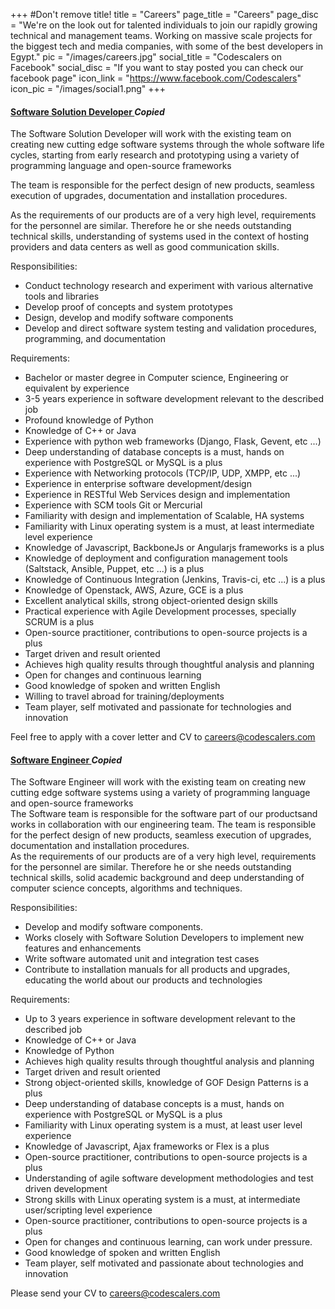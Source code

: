 +++
#Don't remove title!
title = "Careers"
page_title = "Careers"
page_disc = "We're on the look out for talented individuals to join our rapidly growing technical and management teams. Working on massive scale projects for the biggest tech and media companies, with some of the best developers in Egypt."
pic = "/images/careers.jpg"
social_title = "Codescalers on Facebook"
social_disc = "If you want to stay posted you can check our facebook page"
icon_link = "https://www.facebook.com/Codescalers"
icon_pic = "/images/social1.png"
+++
    <div class="panel-group" id="accordion">
        <div id="panel1" class="panel panel-default">
            <div class="panel-heading">
                <h4 class="panel-title">
                    <a data-toggle="collapse" data-parent="#accordion" href="#collapseTwo"> Software Solution Developer </a>
                    <i title="Copy this job url to clipboard" class="clipboard fa fa-clipboard clip2">
                        <span class="copied">Copied</span>
                    </i>
                </h4>
            </div>
            <div id="collapseTwo" class="panel-collapse collapse">
                <div class="panel-body">
                    <p>The Software Solution Developer will work with the existing team on creating new cutting edge software
                        systems through the whole software life cycles, starting from early research and prototyping using
                        a variety of programming language and open-source frameworks</p>
                    <p>The team is responsible for the perfect design of new products, seamless execution of upgrades, documentation
                        and installation procedures.</p>
                    <p>As the requirements of our products are of a very high level, requirements for the personnel are similar.
                        Therefore he or she needs outstanding technical skills, understanding of systems used in the context
                        of hosting providers and data centers as well as good communication skills.</p>
                    <p>Responsibilities:</p>
                    <ul>
                        <li>Conduct technology research and experiment with various alternative tools and libraries</li>
                        <li>Develop proof of concepts and system prototypes</li>
                        <li>Design, develop and modify software components</li>
                        <li>Develop and direct software system testing and validation procedures, programming, and documentation</li>
                    </ul>
                    <p>Requirements:</p>
                    <ul>
                        <li>Bachelor or master degree in Computer science, Engineering or equivalent by experience</li>
                        <li>3-5 years experience in software development relevant to the described job</li>
                        <li>Profound knowledge of Python</li>
                        <li>Knowledge of C++ or Java</li>
                        <li>Experience with python web frameworks (Django, Flask, Gevent, etc ...)</li>
                        <li>Deep understanding of database concepts is a must, hands on experience with PostgreSQL or MySQL is
                            a plus</li>
                        <li>Experience with Networking protocols (TCP/IP, UDP, XMPP, etc ...)</li>
                        <li>Experience in enterprise software development/design</li>
                        <li>Experience in RESTful Web Services design and implementation
                        </li>
                        <li>Experience with SCM tools Git or Mercurial</li>
                        <li>Familiarity with design and implementation of Scalable, HA systems</li>
                        <li>Familiarity with Linux operating system is a must, at least intermediate level experience</li>
                        <li>Knowledge of Javascript, BackboneJs or Angularjs frameworks is a plus</li>
                        <li>Knowledge of deployment and configuration management tools (Saltstack, Ansible, Puppet, etc ...)
                            is a plus</li>
                        <li>Knowledge of Continuous Integration (Jenkins, Travis-ci, etc ...) is a plus</li>
                        <li>Knowledge of Openstack, AWS, Azure, GCE is a plus</li>
                        <li>Excellent analytical skills, strong object-oriented design skills</li>
                        <li>Practical experience with Agile Development processes, specially SCRUM is a plus</li>
                        <li>Open-source practitioner, contributions to open-source projects is a plus</li>
                        <li>Target driven and result oriented</li>
                        <li>Achieves high quality results through thoughtful analysis and planning</li>
                        <li>Open for changes and continuous learning</li>
                        <li>Good knowledge of spoken and written English</li>
                        <li>Willing to travel abroad for training/deployments</li>
                        <li>Team player, self motivated and passionate for technologies and innovation</li>
                    </ul>
                    <p>Feel free to apply with a cover letter and CV to
                        <a href="mailto:careers@codescalers.com"> careers@codescalers.com </a>
                    </p>
                </div>
            </div>
        </div>
        <!-- <div id="panel2" class="panel panel-default">
            <div class="panel-heading">
                <h4 class="panel-title">
                    <a data-toggle="collapse" data-parent="#accordion" href="#collapseThree"> Software Test Engineer </a>
                    <i title="Copy this job url to clipboard" class="clipboard fa fa-clipboard clip3">
                        <span class="copied">Copied</span>
                    </i>
                </h4>
            </div>
            <div id="collapseThree" class="panel-collapse collapse">
                <div class="panel-body">
                    <p>As a Software Test Engineer in our team you will work closely with development and program management
                        to help determine the vision, scope, design, testability and requirements for our next generation
                        of the product. You will own the test innovation and test tools strategy, planning, and scheduling
                        necessary to deliver a high quality product, including product feature validation, performance and
                        scalability testing, and customer scenario-focused testing.</p>
                    <p>Responsibilities:</p>
                    <ul>
                        <li>Develop automated component and integration tests.</li>
                        <li>Create scripts for and run big system tests.</li>
                        <li>Update and expand existing tests.</li>
                        <li>Verify product test coverage</li>
                        <li>Expand and maintain the testing tool chain</li>
                        <li>Works in the Quality Engineering Team and reports to the team lead.</li>
                    </ul>
                    <p>Requirements:</p>
                    <ul>
                        <li>0-3 years experience in software development relevant to the described job</li>
                        <li>Knowledge of C++ or Java</li>
                        <li>Knowledge of Python and Python Libraries</li>
                        <li>Excellent technical skills, attention to detail, debugging and problem solving skills</li>
                        <li>Strong customer focus and passion for doing the right thing for the customer</li>
                        <li>Proven track record as a strong Software Test Development Engineer in various aspects of testing</li>
                        <li>Successful completion of a full product development lifecycle, having shipped at least two versions
                            of a product</li>
                        <li>Deep understanding of database concepts is a must, hands on experience with PostgreSQL or MySQL is
                            a must, experience with Object Store concepts is a plus</li>
                        <li>Deep Knowledge of storage systems concepts and technologies (NAS, SAN, RAID, EXT3, GFS, Hadoop, etc
                            ...)
                        </li>
                        <li>Good knowledge of networking protocols (TCP/IP)</li>
                        <li>Understanding of agile software development methodologies and test driven development</li>
                        <li>Strong skills with Linux operating system is a must, at intermediate user/scripting level experience</li>
                        <li>Open-source practitioner, contributions to open-source projects is a plus</li>
                        <li>Good knowledge of spoken and written English</li>
                        <li>Willing to travel to abroad for training/deployments every 3-6 months</li>
                        <li>Team player, self motivated and passionate for technology and innovation</li>
                    </ul>
                    <p>Feel free to apply with a cover letter and CV to
                        <a href="mailto:careers@codescalers.com"> careers@codescalers.com </a>
                    </p>
                </div>
            </div>
        </div> -->
        <div id="panel2" class="panel panel-default">
            <div class="panel-heading">
                <h4 class="panel-title">
                    <a data-toggle="collapse" data-parent="#accordion" href="#collapseFour"> Software Engineer </a>
                    <i title="Copy this job url to clipboard" class="clipboard fa fa-clipboard clip4">
                        <span class="copied">Copied</span>
                    </i>
                </h4>
            </div>
            <div id="collapseFour" class="panel-collapse collapse">
                <div class="panel-body">
                    <p>The Software Engineer will work with the existing team on creating new cutting edge software systems
                        using a variety of programming language and open-source frameworks
                        <br/> The Software team is responsible for the software part of our productsand works in collaboration
                        with our engineering team. The team is responsible for the perfect design of new products, seamless
                        execution of upgrades, documentation and installation procedures.
                        <br/> As the requirements of our products are of a very high level, requirements for the personnel are
                        similar. Therefore he or she needs outstanding technical skills, solid academic background and deep
                        understanding of computer science concepts, algorithms and techniques.</p>
                    <p>Responsibilities:</p>
                    <ul>
                        <li>Develop and modify software components.</li>
                        <li>Works closely with Software Solution Developers to implement new features and enhancements</li>
                        <li>Write software automated unit and integration test cases</li>
                        <li>Contribute to installation manuals for all products and upgrades, educating the world about our products
                            and technologies</li>
                    </ul>
                    <p>Requirements:</p>
                    <ul>
                        <li>Up to 3 years experience in software development relevant to the described job</li>
                        <li>Knowledge of C++ or Java</li>
                        <li>Knowledge of Python</li>
                        <li>Achieves high quality results through thoughtful analysis and planning</li>
                        <li>Target driven and result oriented</li>
                        <li>Strong object-oriented skills, knowledge of GOF Design Patterns is a plus</li>
                        <li>Deep understanding of database concepts is a must, hands on experience with PostgreSQL or MySQL is
                            a plus</li>
                        <li>Familiarity with Linux operating system is a must, at least user level experience</li>
                        <li>Knowledge of Javascript, Ajax frameworks or Flex is a plus</li>
                        <li>Open-source practitioner, contributions to open-source projects is a plus</li>
                        <li>Understanding of agile software development methodologies and test driven development</li>
                        <li>Strong skills with Linux operating system is a must, at intermediate user/scripting level experience</li>
                        <li>Open-source practitioner, contributions to open-source projects is a plus</li>
                        <li>Open for changes and continuous learning, can work under pressure.</li>
                        <li>Good knowledge of spoken and written English</li>
                        <li>Team player, self motivated and passionate about technologies and innovation</li>
                    </ul>
                    <p>Please send your CV to
                        <a href="mailto:careers@codescalers.com"> careers@codescalers.com </a>
                    </p>
                </div>
            </div>
        </div>
        <!-- <div id="panel4" class="panel panel-default">
            <div class="panel-heading">
                <h4 class="panel-title">
                    <a data-toggle="collapse" data-parent="#accordion" href="#collapseFront"> Front end UI/UX Developer </a>
                    <i title="Copy this job url to clipboard" class="clipboard fa fa-clipboard clip5">
                        <span class="copied">Copied</span>
                    </i>
                </h4>
            </div>
            <div id="collapseFront" class="panel-collapse collapse">
                <div class="panel-body">
                    <p>The Front end UI/UX Developer will work with the existing team on creating new cutting edge software
                        systems through the whole software life cycles, starting from early research and prototyping using
                        a variety of programming language and open-source frameworks.</p>
                    <p>The team is responsible for the perfect design of new products, seamless execution of upgrades, documentation
                        and installation procedures.</p>
                    <p>As the requirements of our products are of a very high level, requirements for the personnel are similar.
                        Therefore he or she needs outstanding technical skills, understanding of systems used in the context
                        of hosting providers and data centers as well as good communication skills.</p>
                    <p>Responsibilities:</p>
                    <ul>
                        <li>Conduct technology research and experiment with various alternative tools and libraries</li>
                        <li>Develop proof of concepts and system prototypes</li>
                        <li>Design, develop and modify software components</li>
                        <li>Develop and direct software system testing and validation procedures, programming, and documentation</li>
                    </ul>
                    <p>Requirements:</p>
                    <ul>
                        <li>Bachelor or master degree in Computer science, Engineering or equivalent by experience</li>
                        <li>3-5 years experience in software development relevant to the described job</li>
                        <li>Profound knowledge of Javascript</li>
                        <li>Profound knowledge of HTML5 and CSS3</li>
                        <li>Experience with Javascript frameworks (Angularjs, Backbonejs etc ...)</li>
                        <li>Experience with Javascript unit &amp; e2e testing (Jasmine, etc …)</li>
                        <li>Experience with Javascript build and automation tools (Gruntjs, Bower, npm, etc ...)</li>
                        <li>Experience with mobile first and responsive design</li>
                        <li>Experience in building Single page Applications utilizing RESTful APIs</li>
                        <li>Experience with SCM tools Git or Mercurial</li>
                        <li>Experience in enterprise software development/design</li>
                        <li>Familiarity with Linux operating system is a must, at least intermediate level experience</li>
                        <li>Knowledge of Python, Nodejs is a plus</li>
                        <li>Knowledge of Selenium is a plus</li>
                        <li>Knowledge of deployment and configuration management tools (Saltstack, Ansible, Puppet, etc ...)
                            is a plus</li>
                        <li>Knowledge of Continuous Integration (Jenkins, Travis-ci, etc ...) is a plus</li>
                        <li>Excellent analytical skills, strong object-oriented design skills</li>
                        <li>Practical experience with Agile Development processes, specially SCRUM is a plus</li>
                        <li>Open-source practitioner, contributions to open-source projects is a plus</li>
                        <li>Target driven and result oriented</li>
                        <li>Achieves high quality results through thoughtful analysis and planning</li>
                        <li>Open for changes and continuous learning</li>
                        <li>Good knowledge of spoken and written English</li>
                        <li>Willing to travel abroad for training/deployments</li>
                        <li>Team player, self motivated and passionate for technologies and innovation</li>
                    </ul>
                    <p>Feel free to apply with a cover letter and CV to
                        <a href="mailto:careers@codescalers.com"> careers@codescalers.com </a>
                    </p>
                </div>
            </div>
        </div> -->
        <!-- <div id="panel5" class="panel panel-default">
            <div class="panel-heading">
                <h4 class="panel-title">
                    <a data-toggle="collapse" data-parent="#accordion" href="#collapseSystem"> System Engineer </a>
                    <i title="Copy this job url to clipboard" class="clipboard fa fa-clipboard clip">
                        <span class="copied">Copied</span>
                    </i>
                </h4>
            </div>
            <div id="collapseSystem" class="panel-collapse collapse">
                <div class="panel-body">
                    <p>The Engineering department is responsible for the development of our products in collaboration with our
                        software development team. The team is responsible for the perfect design of new products, seamless
                        execution of upgrades, documentation and installation procedures. The projects and activities within
                        the Engineering department are mainly driven by product management.</p>
                    <p>As the requirements of our products are of a very high level, requirements for the personnel are similar.
                        Therefore he or she needs outstanding technical skills, understanding of systems used in the context
                        of hosting providers and data centers as well as good communication skills.</p>
                    <p>Responsibilities:</p>
                    <ul>
                        <li>Develop new products in collaboration with the software developers
                        </li>
                        <li>Compile, build and deploy custom-made integrated operating systems and environments</li>
                        <li>Test new products before handing them over to operations</li>
                        <li>Test installation procedures;</li>
                        <li>Provide installation manuals for all products and upgrades</li>
                        <li>Writes user documentation matching the provided solution</li>
                        <li>installing/​maintaining open source software (OpenVPN, Samba​, Apache, Vsftpd ...etc)</li>
                        <li>Responsible for the stability, reliability and efficiency of the systems.</li>
                        <li>Responsible for Production support for Linux systems used for website and public cloud infrastructures.</li>
                        <li>Support cloud base development and production.</li>
                        <li>Support systems serving Applications to international and domestic offices.</li>
                        <li>Support systems serving external applications and content to the internet.</li>
                    </ul>
                    <p>Profile:</p>
                    <ul>
                        <li>Bachelor degree in Computer science or equivalence by experience</li>
                        <li>Up to 3 years experience in systems engineering relevant to the described job.</li>
                        <li>Strong knowledge of Linux, familiarity with different distros is a plus</li>
                        <li>Understanding of virtualization technologies (Xen, VMWare,...), storage (NAS, SAN) and networking
                            technologies (VLAN, L2 and L3 protocols, Firewalling, VPN, Monitoring...)</li>
                        <li>Profound understanding of internet technology (HTTP, FTP, SMTP,...)</li>
                        <li>Experience with scripting: python, bash</li>
                        <li>Team player</li>
                        <li>Knowledge of English (required)</li>
                        <li>Open for changes and continuous learning</li>
                        <li>Good knowledge of spoken and written English</li>
                        <li>Willing to travel abroad for training/deployments</li>
                        <li>Team player, self motivated and passionate for technologies and innovation</li>
                    </ul>
                    <p>Feel free to apply with a cover letter and CV to
                        <a href="mailto:careers@codescalers.com"> careers@codescalers.com </a>
                    </p>
                </div>
            </div>
        </div> -->
    </div>
